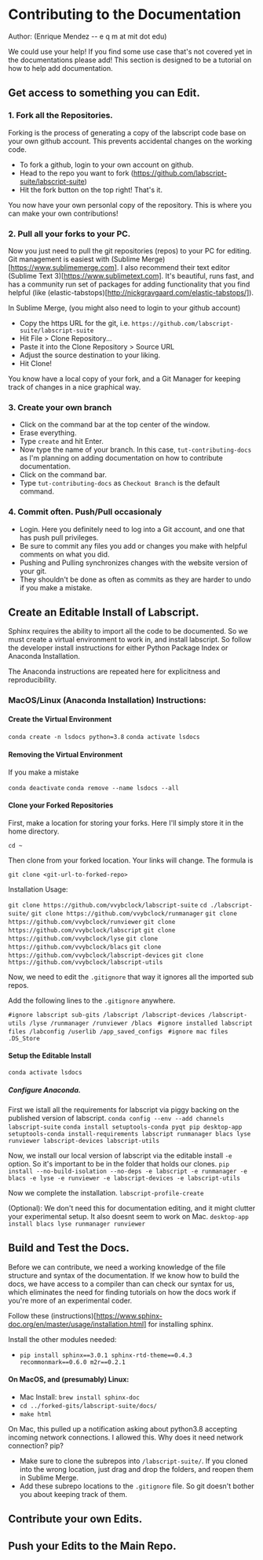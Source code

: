 # Contributing to the Documentation

Author: (Enrique Mendez --  e q m at mit dot edu)

We could use your help! If you find some use case that's not covered yet in the 
documentations please add! This section is designed to be a tutorial on how to 
help add documentation.

## Get access to something you can Edit.

### 1. Fork all the Repositories.

Forking is the process of generating a copy of the labscript code base on your
own github account. This prevents accidental changes on the working code.

* To fork a github, login to your own account on github.
* Head to the repo you want to fork (https://github.com/labscript-suite/labscript-suite)
* Hit the fork button on the top right! That's it.

You now have your own personlal copy of the repository. This is where you can make
your own contributions!

### 2. Pull all your forks to your PC.

Now you just need to pull the git repositories (repos) to your PC for editing. 
Git management is easiest with (Sublime Merge)[https://www.sublimemerge.com]. I 
also recommend their text editor (Sublime Text 3)[https://www.sublimetext.com]. 
It's beautiful, runs fast, and has a community run set of packages for adding 
functionality that you find helpful 
(like (elastic-tabstops)[http://nickgravgaard.com/elastic-tabstops/]).

In Sublime Merge, (you might also need to login to your github account)

* Copy the https URL for the git, i.e. `https://github.com/labscript-suite/labscript-suite`
* Hit File > Clone Repository...
* Paste it into the Clone Repository > Source URL
* Adjust the source destination to your liking.
* Hit Clone!

You know have a local copy of your fork, and a Git Manager for keeping track of 
changes in a nice graphical way.

### 3. Create your own branch

* Click on the command bar at the top center of the window.
* Erase everything.
* Type `create` and hit Enter.
* Now type the name of your branch. In this case, `tut-contributing-docs` as
I'm planning on adding documentation on how to contribute documentation.
* Click on the command bar.
* Type `tut-contributing-docs` as `Checkout Branch` is the default command.


### 4. Commit often. Push/Pull occasionaly

* Login. Here you definitely need to log into a Git account, and one that has 
push pull privileges. 
* Be sure to commit any files you add or changes you make with helpful comments
on what you did.
* Pushing and Pulling synchronizes changes with the website version of your git.
* They shouldn't be done as often as commits as they are harder to undo if you make
a mistake. 

## Create an Editable Install of Labscript.

Sphinx requires the ability to import all the code to be documented. So we must
create a virtual environment to work in, and install labscript. So follow the 
developer install instructions for either Python Package Index or Anaconda Installation.

The Anaconda instructions are repeated here for explicitness and reproducibility.

### MacOS/Linux (Anaconda Installation) Instructions:

#### Create the Virtual Environment 

`conda create -n lsdocs python=3.8`
`conda activate lsdocs`

#### Removing the Virtual Environment

If you make a mistake

`conda deactivate`
`conda remove --name lsdocs --all`
#### Clone your Forked Repositories

First, make a location for storing your forks. Here I'll simply store it in the 
home directory.

`cd ~`

Then clone from your forked location. Your links will change. The formula is

`git clone <git-url-to-forked-repo>`

Installation Usage:

`git clone https://github.com/vvybclock/labscript-suite`
`cd ./labscript-suite/`
`git clone https://github.com/vvybclock/runmanager`
`git clone https://github.com/vvybclock/runviewer`
`git clone https://github.com/vvybclock/labscript`
`git clone https://github.com/vvybclock/lyse`
`git clone https://github.com/vvybclock/blacs`
`git clone https://github.com/vvybclock/labscript-devices`
`git clone https://github.com/vvybclock/labscript-utils`

Now, we need to edit the `.gitignore` that way it ignores all the imported sub
repos. 

Add the following lines to the `.gitignore` anywhere.

`#ignore labscript sub-gits
/labscript
/labscript-devices
/labscript-utils
/lyse
/runmanager
/runviewer
/blacs
`
`#ignore installed labscript files
/labconfig
/userlib
/app_saved_configs
`
`#ignore mac files
.DS_Store
`
#### Setup the Editable Install

`conda activate lsdocs`

##### Configure Anaconda.

First we istall all the requirements for labscript via piggy backing on the published
version of labscript.
`conda config --env --add channels labscript-suite`
`conda install setuptools-conda pyqt pip desktop-app`
`setuptools-conda install-requirements labscript runmanager blacs lyse runviewer
 labscript-devices labscript-utils `

Now, we install our local version of labscript via the editable install `-e` option.
So it's important to be in the folder that holds our clones.
`pip install --no-build-isolation --no-deps
 -e labscript -e runmanager -e blacs -e lyse
 -e runviewer -e labscript-devices -e labscript-utils`

Now we complete the installation.
`labscript-profile-create`

(Optional): We don't need this for documentation editing, and it might clutter your
experimental setup. It also doesnt seem to work on Mac.
`desktop-app install blacs lyse runmanager runviewer`

## Build and Test the Docs.

Before we can contribute, we need a working knowledge of the file structure and 
syntax of the documentation. If we know how to build the docs, we have access to 
a compiler than can check our syntax for us, which eliminates the need for finding
tutorials on how the docs work if you're more of an experimental coder.

Follow these (instructions)[https://www.sphinx-doc.org/en/master/usage/installation.html]
for installing sphinx.

Install the other modules needed:

* `pip install sphinx==3.0.1 sphinx-rtd-theme==0.4.3 recommonmark==0.6.0 m2r==0.2.1`
#### On MacOS, and (presumably) Linux:

* Mac Install: `brew install sphinx-doc`
* `cd ../forked-gits/labscript-suite/docs/`
* `make html`

On Mac, this pulled up a notification asking about python3.8 accepting incoming 
network connections. I allowed this. Why does it need network connection? pip?

* Make sure to clone the subrepos into `/labscript-suite/`. If you cloned into the
wrong location, just drag and drop the folders, and reopen them in Sublime Merge.
* Add these subrepo locations to the `.gitignore` file. So git doesn't bother 
you about keeping track of them.


## Contribute your own Edits.



## Push your Edits to the Main Repo.